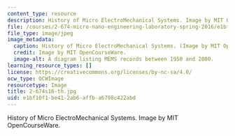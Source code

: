 ```yaml
---
content_type: resource
description: History of Micro ElectroMechanical Systems. Image by MIT OpenCourseWare.
file: /courses/2-674-micro-nano-engineering-laboratory-spring-2016/e1bf10f1be412ab6affba6798c422abd_2-674s16-th.jpg
file_type: image/jpeg
image_metadata:
  caption: History of Micro ElectroMechanical Systems. (Image by MIT OpenCourseWare.)
  credit: Image by MIT OpenCourseWare.
  image-alt: A diagram listing MEMS records between 1950 and 2000.
learning_resource_types: []
license: https://creativecommons.org/licenses/by-nc-sa/4.0/
ocw_type: OCWImage
resourcetype: Image
title: 2-674s16-th.jpg
uid: e1bf10f1-be41-2ab6-affb-a6798c422abd
---
```

History of Micro ElectroMechanical Systems. Image by MIT OpenCourseWare.